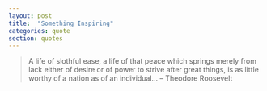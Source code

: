 ```yaml
---
layout: post
title:  "Something Inspiring"
categories: quote
section: quotes
---
```


> A life of slothful ease, a life of that peace which springs merely from lack either of desire or of power to strive after great things, is as little worthy of a nation as of an individual... – Theodore Roosevelt
